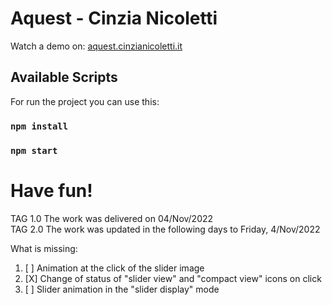 # Aquest - Cinzia Nicoletti
Watch a demo on: <a href="https://aquest.cinzianicoletti.it/" target="_blank">aquest.cinzianicoletti.it</a>

## Available Scripts
For run the project you can use this:
### `npm install`
### `npm start`

# Have fun!  


TAG 1.0 The work was delivered on 04/Nov/2022 <br>
TAG 2.0 The work was updated in the following days to Friday, 4/Nov/2022

What is missing:
1. [ ] Animation at the click of the slider image
2. [X] Change of status of "slider view" and "compact view" icons on click
3. [ ] Slider animation in the "slider display" mode
